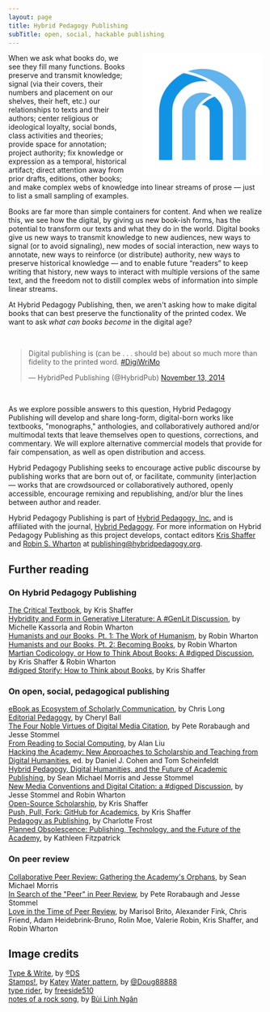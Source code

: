 ```yaml
---
layout: page
title: Hybrid Pedagogy Publishing
subTitle: open, social, hackable publishing
---
```


<img src="/img/logo.jpg" style="width:240px; float:right; padding:0 0 0 24px" />
When we ask what books do, we see they fill many functions. Books preserve and transmit knowledge; signal (via their covers, their numbers and placement on our shelves, their heft, etc.) our relationships to texts and their authors; center religious or ideological loyalty, social bonds, class activities and theories; provide space for annotation; project authority; fix knowledge or expression as a temporal, historical artifact; direct attention away from prior drafts, editions, other books; and make complex webs of knowledge into linear streams of prose — just to list a small sampling of examples.

Books are far more than simple containers for content. And when we realize this, we see how the digital, by giving us new book-ish forms, has the potential to transform our texts and what they do in the world.
Digital books give us new ways to transmit knowledge to new audiences, new ways to signal (or to avoid signaling), new modes of social interaction, new ways to annotate, new ways to reinforce (or distribute) authority, new ways to preserve historical knowledge — and to enable future “readers” to keep writing that history, new ways to interact with multiple versions of the same text, and the freedom not to distill complex webs of information into simple linear streams.

At Hybrid Pedagogy Publishing, then, we aren't asking how to make digital books that can best preserve the functionality of the printed codex. We want to ask *what can books become* in the digital age?

<br/>

<blockquote class="twitter-tweet" lang="en"><p>Digital publishing is (can be . . . should be) about so much more than fidelity to the printed word. <a href="https://twitter.com/hashtag/DigiWriMo?src=hash">#DigiWriMo</a></p>&mdash; HybridPed Publishing (@HybridPub) <a href="https://twitter.com/HybridPub/status/533022559369830400">November 13, 2014</a></blockquote> <script async src="//platform.twitter.com/widgets.js" charset="utf-8"></script>

<br/>

As we explore possible answers to this question, Hybrid Pedagogy Publishing will develop and share long-form, digital-born works like textbooks, "monographs," anthologies, and collaboratively authored and/or multimodal texts that leave themselves open to questions, corrections, and commentary. We will explore alternative commercial models that provide for fair compensation, as well as open distribution and access.

Hybrid Pedagogy Publishing seeks to encourage active public discourse by publishing works that are born out of, or facilitate, community (inter)action — works that are crowdsourced or collaboratively authored, openly accessible, encourage remixing and republishing, and/or blur the lines between author and reader.

Hybrid Pedagogy Publishing is part of [Hybrid Pedagogy, Inc.](http://www.hybridpedagogy.org) and is affiliated with the journal, [Hybrid Pedagogy](http://www.hybridpedagogy.com). For more information on Hybrid Pedagogy Publishing as this project develops, contact editors [Kris Shaffer](http://twitter.com/krisshaffer) and [Robin S. Wharton](http://twitter.com/rswharton) at [publishing@hybridpedagogy.org](mailto:publishing@hybridpedagogy.org).

## Further reading

### On Hybrid Pedagogy Publishing

[The Critical Textbook](http://www.hybridpedagogy.com/journal/critical-textbook/), by Kris Shaffer  
[Hybridity and Form in Generative Literature: A #GenLit Discussion](http://www.hybridpedagogy.com/announcements/hybridity-form-generative-literature-genlit-discussion/), by Michelle Kassorla and Robin Wharton  
[Humanists and our Books, Pt. 1: The Work of Humanism](http://www.hybridpedagogy.com/journal/humanists-books-pt-1-work-humanism/), by Robin Wharton  
[Humanists and our Books, Pt. 2: Becoming Books](http://www.hybridpedagogy.com/journal/humanists-books-pt-2-becoming-books/), by Robin Wharton  
[Martian Codicology, or How to Think About Books: A #digped Discussion](http://www.hybridpedagogy.com/announcements/martian-codicology-think-books-digped-discussion/), by Kris Shaffer & Robin Wharton  
[#digped Storify: How to Think about Books](http://www.hybridpedagogy.com/announcements/digped-storify-think-books/), by Kris Shaffer 

### On open, social, pedagogical publishing

[eBook as Ecosystem of Scholarly Communication](http://www.cplong.org/cplportfolio/dh2013sppp/), by Chris Long  
[Editorial Pedagogy](http://www.hybridpedagogy.com/tag/editorial-pedagogy-series/), by Cheryl Ball  
[The Four Noble Virtues of Digital Media Citation](http://www.hybridpedagogy.com/journal/the-four-noble-virtues-of-digital-media-citation/), by Pete Rorabaugh and Jesse Stommel  
[From Reading to Social Computing](http://dlsanthology.commons.mla.org/from-reading-to-social-computing/), by Alan Liu  
[Hacking the Academy: New Approaches to Scholarship and Teaching from Digital Humanities](http://quod.lib.umich.edu/cgi/t/text/text-idx?cc=dh;c=dh;idno=12172434.0001.001;rgn=full%20text;view=toc;xc=1;g=dculture), ed. by Daniel J. Cohen and Tom Scheinfeldt  
[Hybrid Pedagogy, Digital Humanities, and the Future of Academic Publishing](http://www.hybridpedagogy.com/journal/hybrid-pedagogy-digital-humanities-future-academic-publishing/), by Sean Michael Morris and Jesse Stommel  
[New Media Conventions and Digital Citation: a #digped Discussion](http://www.hybridpedagogy.com/announcements/new-media-conventions-and-digital-citation-a-digped-discussion/), by Jesse Stommel and Robin Wharton  
[Open-Source Scholarship](http://www.hybridpedagogy.com/journal/open-source-scholarship/), by Kris Shaffer  
[Push, Pull, Fork: GitHub for Academics](http://www.hybridpedagogy.com/journal/push-pull-fork-github-for-academics/), by Kris Shaffer  
[Pedagogy as Publishing](http://www.hybridpedagogy.com/journal/pedagogy-as-publishing/), by Charlotte Frost  
[Planned Obsolescence: Publishing, Technology, and the Future of the Academy](http://nyupress.org/books/9780814727881/), by Kathleen Fitzpatrick  

### On peer review

[Collaborative Peer Review: Gathering the Academy's Orphans](http://www.hybridpedagogy.com/journal/collaborative-peer-review-gathering-the-academys-orphans/), by Sean Michael Morris    
[In Search of the "Peer" in Peer Review](http://www.hybridpedagogy.com/journal/in-search-of-the-peer-in-peer-review/), by Pete Rorabaugh and Jesse Stommel  
[Love in the Time of Peer Review](http://www.hybridpedagogy.com/journal/love-time-peer-review/), by Marisol Brito, Alexander Fink, Chris Friend, Adam Heidebrink-Bruno, Rolin Moe, Valerie Robin, Kris Shaffer, and Robin Wharton  


## Image credits

[Type & Write](https://www.flickr.com/photos/roberts87/4565751628), by [®DS](https://www.flickr.com/photos/roberts87/)  
[Stamps!](https://www.flickr.com/photos/onegoodbumblebee/152657665), by [Katey](https://www.flickr.com/photos/onegoodbumblebee/)
[Water pattern](https://www.flickr.com/photos/doug88888/5891638442/), by [@Doug88888](https://www.flickr.com/photos/doug88888/)  
[type rider](https://www.flickr.com/photos/freeside/2402898188), by [freeside510](https://www.flickr.com/photos/freeside/)  
[notes of a rock song](https://www.flickr.com/photos/linhngan/3101950593/), by [Bùi Linh Ngân](https://www.flickr.com/photos/linhngan/)  